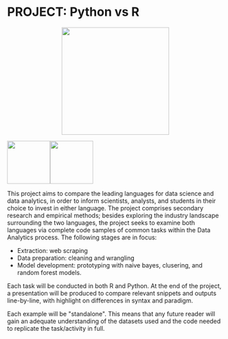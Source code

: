 # PROJECT: Python vs R
<p align="center">
  <img src="https://www.python.org/static/community_logos/python-logo-master-v3-TM.png" width=250> 
</p>

<img src="https://glasstypewriter.files.wordpress.com/2015/11/versus-vs.png" height=100><img src="https://i.ibb.co/mCbV92Y/c3b7ed5d007115f23b737150df873247.png" width=100>

This project aims to compare the leading languages for data science and data analytics, in order to inform scientists, analysts, and students in their choice to invest in either language. The project comprises secondary research and empirical methods; besides exploring the industry landscape surrounding the two languages, the project seeks to examine both languages via complete code samples of common tasks within the Data Analytics process. The following stages are in focus: 
- Extraction: web scraping
- Data preparation: cleaning and wrangling 
- Model development: prototyping with naive bayes, clusering, and random forest models.  

Each task will be conducted in both R and Python. At the end of the project, a presentation will be produced to compare relevant snippets and outputs line-by-line, with highlight on differences in syntax and paradigm.

Each example will be "standalone". This means that any future reader will gain an adequate understanding of the datasets used and the code needed to replicate the task/activity in full.


